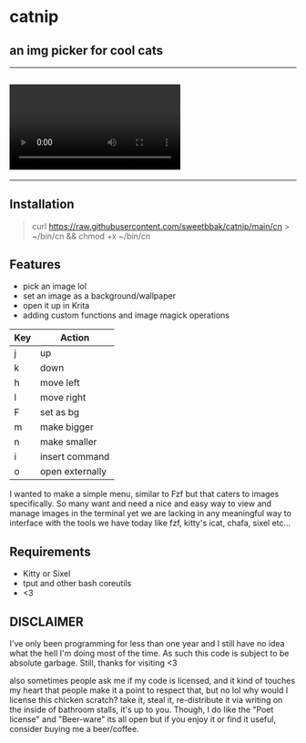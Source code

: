 # catnip

## an img picker for cool cats

---

## ![](example.mp4)

---

## Installation

> curl https://raw.githubusercontent.com/sweetbbak/catnip/main/cn > ~/bin/cn && chmod +x ~/bin/cn

## Features

- pick an image lol
- set an image as a background/wallpaper
- open it up in Krita
- adding custom functions and image magick operations

| Key | Action          |
| --- | --------------- |
| j   | up              |
| k   | down            |
| h   | move left       |
| l   | move right      |
| F   | set as bg       |
| m   | make bigger     |
| n   | make smaller    |
| i   | insert command  |
| o   | open externally |

I wanted to make a simple menu, similar to Fzf but that caters to images specifically.
So many want and need a nice and easy way to view and manage images in the terminal
yet we are lacking in any meaningful way to interface with the tools we have today
like fzf, kitty's icat, chafa, sixel etc...

## Requirements

- Kitty or Sixel
- tput and other bash coreutils
- <3

## DISCLAIMER

I've only been programming for less than one year and I still have no idea what the hell
I'm doing most of the time. As such this code is subject to be absolute garbage. Still,
thanks for visiting <3

also sometimes people ask me if my code is licensed, and it kind of touches my heart that people
make it a point to respect that, but no lol why would I license this chicken scratch? take it, steal it,
re-distribute it via writing on the inside of bathroom stalls, it's up to you. Though, I do like the "Poet license"
and "Beer-ware" its all open but if you enjoy it or find it useful, consider buying me a beer/coffee.
